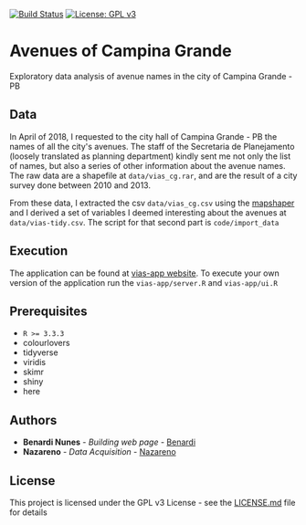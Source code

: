 [![Build Status](https://img.shields.io/badge/R%3E%3D-3.3.3-6666ff.svg)](https://cran.r-project.org/doc/FAQ/R-FAQ.html)
[![License: GPL v3](https://img.shields.io/badge/License-GPLv3-blue.svg)](https://www.gnu.org/licenses/gpl-3.0)

# Avenues of Campina Grande

Exploratory data analysis of avenue names in the city of Campina Grande - PB

## Data

In April of 2018, I requested to the city hall of Campina Grande - PB the names of all the city's avenues. The staff of the Secretaria de Planejamento (loosely translated as planning department) kindly sent me not only the list of names, but also a series of other information about the avenue names. The raw data are a shapefile at `data/vias_cg.rar`, and are the result of a city survey done between 2010 and 2013.  

From these data, I extracted the csv `data/vias_cg.csv` using the [mapshaper](http://mapshaper.org/) and I derived a set of variables I deemed interesting about the avenues at `data/vias-tidy.csv`. The script for that second part is `code/import_data`

## Execution

The application can be found at [vias-app website](https://benardi.shinyapps.io/vias-app/). To execute your own version of the application run the `vias-app/server.R` and `vias-app/ui.R`

## Prerequisites

* `R >= 3.3.3`
* colourlovers
* tidyverse
* viridis
* skimr
* shiny
* here

## Authors

* **Benardi Nunes** - *Building web page* - [Benardi](https://github.com/Benardi)
* **Nazareno** - *Data Acquisition* - [Nazareno](https://github.com/nazareno)

## License

This project is licensed under the GPL v3 License - see the [LICENSE.md](LICENSE.md) file for details
